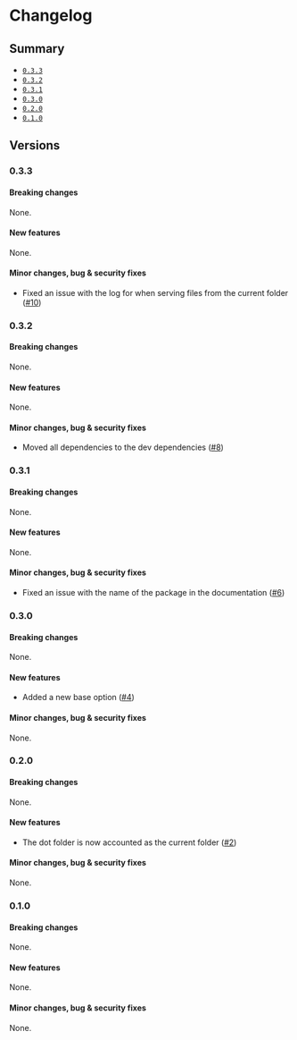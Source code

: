 # Changelog

## Summary

- [`0.3.3`](#033)
- [`0.3.2`](#032)
- [`0.3.1`](#031)
- [`0.3.0`](#030)
- [`0.2.0`](#020)
- [`0.1.0`](#010)

## Versions

### 0.3.3

#### Breaking changes

None.

#### New features

None.

#### Minor changes, bug & security fixes

- Fixed an issue with the log for when serving files from the current folder ([#10](https://github.com/aminnairi/serve/pull/10))

### 0.3.2

#### Breaking changes

None.

#### New features

None.

#### Minor changes, bug & security fixes

- Moved all dependencies to the dev dependencies ([#8](https://github.com/aminnairi/serve/pull/8))

### 0.3.1

#### Breaking changes

None.

#### New features

None.

#### Minor changes, bug & security fixes

- Fixed an issue with the name of the package in the documentation ([#6](https://github.com/aminnairi/serve/pull/6))

### 0.3.0

#### Breaking changes

None.

#### New features

-  Added a new base option ([#4](https://github.com/aminnairi/serve/pull/4))

#### Minor changes, bug & security fixes

None.

### 0.2.0

#### Breaking changes

None.

#### New features

- The dot folder is now accounted as the current folder ([#2](https://github.com/aminnairi/serve/pull/2))

#### Minor changes, bug & security fixes

None.

### 0.1.0

#### Breaking changes

None.

#### New features

None.

#### Minor changes, bug & security fixes

None.
